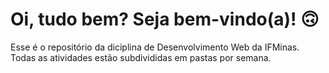 # Oi, tudo bem? Seja bem-vindo(a)! 🙃

Esse é o repositório da diciplina de Desenvolvimento Web da IFMinas.
Todas as atividades estão subdivididas em pastas por semana.
